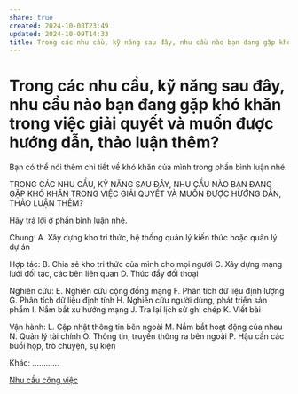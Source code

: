 ```yaml
---
share: true
created: 2024-10-08T23:49
updated: 2024-10-09T14:33
title: Trong các nhu cầu, kỹ năng sau đây, nhu cầu nào bạn đang gặp khó khăn trong việc giải quyết và muốn được hướng dẫn, thảo luận thêm?
---
```

# Trong các nhu cầu, kỹ năng sau đây, nhu cầu nào bạn đang gặp khó khăn trong việc giải quyết và muốn được hướng dẫn, thảo luận thêm?

Bạn có thể nói thêm chi tiết về khó khăn của mình trong phần bình luận nhé.

TRONG CÁC NHU CẦU, KỸ NĂNG SAU ĐÂY, NHU CẦU NÀO BẠN ĐANG GẶP KHÓ KHĂN TRONG VIỆC GIẢI QUYẾT VÀ MUỐN ĐƯỢC HƯỚNG DẪN, THẢO LUẬN THÊM?

Hãy trả lời ở phần bình luận nhé.

Chung:
A. Xây dựng kho tri thức, hệ thống quản lý kiến thức hoặc quản lý dự án

Hợp tác:
B. Chia sẻ kho tri thức của mình cho mọi người
C. Xây dựng mạng lưới đối tác, các bên liên quan
D. Thúc đẩy đối thoại

Nghiên cứu:
E. Nghiên cứu cộng đồng mạng
F. Phân tích dữ liệu định lượng
G. Phân tích dữ liệu định tính
H. Nghiên cứu người dùng, phát triển sản phẩm
I. Nắm bắt xu hướng mạng
J. Tra lại lịch sử ghi chép
K. Viết bài

Vận hành:
L. Cập nhật thông tin bên ngoài
M. Nắm bắt hoạt động của nhau
N. Quản lý tài chính
O. Thông tin, truyền thông ra bên ngoài
P. Hậu cần các buổi họp, trò chuyện, sự kiện

Khác: ............

[Nhu cầu công việc](../../%F0%9F%93%9CT%C3%A0i%20nguy%C3%AAn/Nhu%20c%E1%BA%A7u%20c%C3%B4ng%20vi%E1%BB%87c/index.md)

